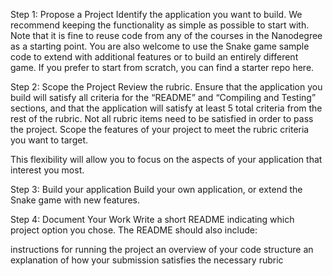 Step 1: Propose a Project
Identify the application you want to build. We recommend keeping the functionality as simple as possible to start with. Note that it is fine to reuse code from any of the courses in the Nanodegree as a starting point. You are also welcome to use the Snake game sample code to extend with additional features or to build an entirely different game. If you prefer to start from scratch, you can find a starter repo here.

Step 2: Scope the Project
Review the rubric. Ensure that the application you build will satisfy all criteria for the “README” and “Compiling and Testing” sections, and that the application will satisfy at least 5 total criteria from the rest of the rubric. Not all rubric items need to be satisfied in order to pass the project. Scope the features of your project to meet the rubric criteria you want to target.

This flexibility will allow you to focus on the aspects of your application that interest you most.

Step 3: Build your application
Build your own application, or extend the Snake game with new features.

Step 4: Document Your Work
Write a short README indicating which project option you chose. The README should also include:

instructions for running the project
an overview of your code structure
an explanation of how your submission satisfies the necessary rubric
